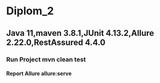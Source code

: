 # Diplom_2
## Java 11,maven 3.8.1,JUnit 4.13.2,Allure 2.22.0,RestAssured 4.4.0
### Run Project mvn clean test
#### Report Allure allure:serve
